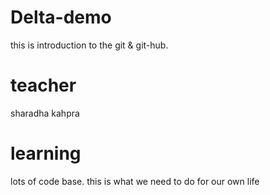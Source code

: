 # Delta-demo
this is introduction to the git &amp; git-hub.
# teacher
sharadha kahpra
# learning
lots of code base.
this is what we need to do for our own life
